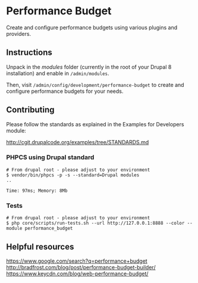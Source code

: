 # Performance Budget

Create and configure performance budgets using various plugins and providers.

## Instructions

Unpack in the *modules* folder (currently in the root of your Drupal 8 installation) and enable in `/admin/modules`.

Then, visit `/admin/config/development/performance-budget` to create and configure performance budgets for your needs.

## Contributing

Please follow the standards as explained in the Examples for Developers module:

http://cgit.drupalcode.org/examples/tree/STANDARDS.md

### PHPCS using Drupal standard

```shell
# From drupal root - please adjust to your environment
$ vendor/bin/phpcs -p -s --standard=Drupal modules
..

Time: 97ms; Memory: 8Mb
```

### Tests

```shell
# From drupal root - please adjust to your environment
$ php core/scripts/run-tests.sh --url http://127.0.0.1:8888 --color --module performance_budget
```

## Helpful resources

https://www.google.com/search?q=performance+budget
http://bradfrost.com/blog/post/performance-budget-builder/
https://www.keycdn.com/blog/web-performance-budget/
